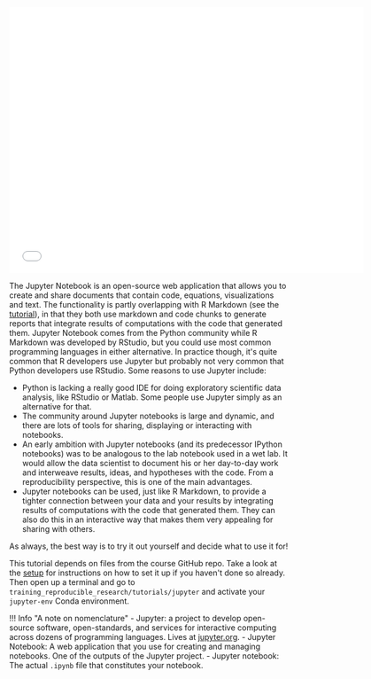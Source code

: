<iframe id="iframehtml" src="../../../lectures/jupyter/jupyter.slides.html" frameborder="0" width="640" height="480" allowfullscreen="true" mozallowfullscreen="true" webkitallowfullscreen="true"></iframe>

The Jupyter Notebook is an open-source web application that allows you to
create and share documents that contain code, equations, visualizations and
text. The functionality is partly overlapping with R Markdown (see the
[tutorial](r-markdown-1-introduction)), in that they both use markdown and code
chunks to generate reports that integrate results of computations with the code
that generated them. Jupyter Notebook comes from the Python community while
R Markdown was developed by RStudio, but you could use most common programming
languages in either alternative. In practice though, it's quite common that
R developers use Jupyter but probably not very common that Python developers
use RStudio. Some reasons to use Jupyter include:

* Python is lacking a really good IDE for doing exploratory scientific data
  analysis, like RStudio or Matlab. Some people use Jupyter simply as an
  alternative for that.
* The community around Jupyter notebooks is large and dynamic, and there are
  lots of tools for sharing, displaying or interacting with notebooks.
* An early ambition with Jupyter notebooks (and its predecessor IPython
  notebooks) was to be analogous to the lab notebook used in a wet lab. It
  would allow the data scientist to document his or her day-to-day work and
  interweave results, ideas, and hypotheses with the code. From
  a reproducibility perspective, this is one of the main advantages.
* Jupyter notebooks can be used, just like R Markdown, to provide a tighter
  connection between your data and your results by integrating results of
  computations with the code that generated them. They can also do this in an
  interactive way that makes them very appealing for sharing with others.

As always, the best way is to try it out yourself and decide what to use it
for!

This tutorial depends on files from the course GitHub repo. Take a look at the
[setup](pre-course-setup) for instructions on how to set it up if you haven't
done so already. Then open up a terminal and go to
`training_reproducible_research/tutorials/jupyter` and activate your
`jupyter-env` Conda environment.

!!! Info "A note on nomenclature"
    - Jupyter: a project to develop open-source software, open-standards, and
    services for interactive computing across dozens of programming
    languages. Lives at [jupyter.org](https://jupyter.org).
    - Jupyter Notebook: A web application that you use for creating and
    managing notebooks. One of the outputs of the Jupyter project.
    - Jupyter notebook: The actual `.ipynb` file that constitutes your
    notebook.
